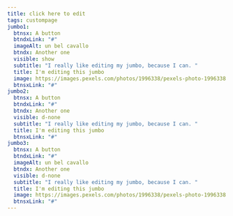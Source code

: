 ```yaml
---
title: click here to edit
tags: custompage
jumbo1:
  btnsx: A button
  btndxLink: "#"
  imageAlt: un bel cavallo
  btndx: Another one
  visible: show
  subtitle: "I really like editing my jumbo, because I can. "
  title: I'm editing this jumbo
  image: https://images.pexels.com/photos/1996338/pexels-photo-1996338.jpeg?auto=compress&cs=tinysrgb&h=750&w=1260
  btnsxLink: "#"
jumbo2:
  btnsx: A button
  btndxLink: "#"
  btndx: Another one
  visible: d-none
  subtitle: "I really like editing my jumbo, because I can. "
  title: I'm editing this jumbo
  btnsxLink: "#"
jumbo3:
  btnsx: A button
  btndxLink: "#"
  imageAlt: un bel cavallo
  btndx: Another one
  visible: d-none
  subtitle: "I really like editing my jumbo, because I can. "
  title: I'm editing this jumbo
  image: https://images.pexels.com/photos/1996338/pexels-photo-1996338.jpeg?auto=compress&cs=tinysrgb&h=750&w=1260
  btnsxLink: "#"
---
```

